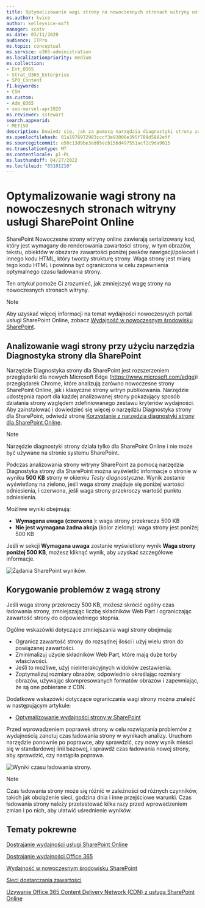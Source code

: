 ```yaml
---
title: Optymalizowanie wagi strony na nowoczesnych stronach witryny usługi SharePoint Online
ms.author: kvice
author: kelleyvice-msft
manager: scotv
ms.date: 03/11/2020
audience: ITPro
ms.topic: conceptual
ms.service: o365-administration
ms.localizationpriority: medium
ms.collection:
- Ent_O365
- Strat_O365_Enterprise
- SPO_Content
f1.keywords:
- CSH
ms.custom:
- Adm_O365
- seo-marvel-apr2020
ms.reviewer: sstewart
search.appverid:
- MET150
description: Dowiedz się, jak za pomocą narzędzia diagnostyki strony zoptymalizować wagę strony na nowoczesnych stronach witryny SharePoint Online.
ms.openlocfilehash: 01a1976972983cccf3e93006e395f789d5882eff
ms.sourcegitcommit: e50c13d9be3ed05ecb156d497551acf2c9da9015
ms.translationtype: MT
ms.contentlocale: pl-PL
ms.lasthandoff: 04/27/2022
ms.locfileid: "65101210"
---
```

# <a name="optimize-page-weight-in-sharepoint-online-modern-site-pages"></a>Optymalizowanie wagi strony na nowoczesnych stronach witryny usługi SharePoint Online

SharePoint Nowoczesne strony witryny online zawierają serializowany kod, który jest wymagany do renderowania zawartości strony, w tym obrazów, tekstu, obiektów w obszarze zawartości poniżej pasków nawigacji/poleceń i innego kodu HTML, który tworzy strukturę strony. Waga strony jest miarą tego kodu HTML i powinna być ograniczona w celu zapewnienia optymalnego czasu ładowania strony.

Ten artykuł pomoże Ci zrozumieć, jak zmniejszyć wagę strony na nowoczesnych stronach witryny.

>[!NOTE]
>Aby uzyskać więcej informacji na temat wydajności nowoczesnych portali usługi SharePoint Online, zobacz [Wydajność w nowoczesnym środowisku SharePoint](/sharepoint/modern-experience-performance).

## <a name="use-the-page-diagnostics-for-sharepoint-tool-to-analyze-page-weight"></a>Analizowanie wagi strony przy użyciu narzędzia Diagnostyka strony dla SharePoint

Narzędzie Diagnostyka strony dla SharePoint jest rozszerzeniem przeglądarki dla nowych Microsoft Edge (https://www.microsoft.com/edge)i przeglądarek Chrome, które analizują zarówno nowoczesne strony SharePoint Online, jak i klasyczne strony witryn publikowania. Narzędzie udostępnia raport dla każdej analizowanej strony pokazujący sposób działania strony względem zdefiniowanego zestawu kryteriów wydajności. Aby zainstalować i dowiedzieć się więcej o narzędziu Diagnostyka strony dla SharePoint, odwiedź stronę [Korzystanie z narzędzia diagnostyki strony dla SharePoint Online](page-diagnostics-for-spo.md).

>[!NOTE]
>Narzędzie diagnostyki strony działa tylko dla SharePoint Online i nie może być używane na stronie systemu SharePoint.

Podczas analizowania strony witryny SharePoint za pomocą narzędzia Diagnostyka strony dla SharePoint można wyświetlić informacje o stronie w wyniku **500 KB** strony w okienku _Testy diagnostyczne_. Wynik zostanie wyświetlony na zielono, jeśli waga strony znajduje się poniżej wartości odniesienia, i czerwona, jeśli waga strony przekroczy wartość punktu odniesienia.

Możliwe wyniki obejmują:

- **Wymagana uwaga (czerwona** ): waga strony przekracza 500 KB
- **Nie jest wymagana żadna akcja** (kolor zielony): waga strony jest poniżej 500 KB

Jeśli w sekcji **Wymagana uwaga** zostanie wyświetlony wynik **Waga strony poniżej 500 KB**, możesz kliknąć wynik, aby uzyskać szczegółowe informacje.

![Żądania SharePoint wyników.](../media/modern-portal-optimization/pagediag-page-weight.png)

## <a name="remediate-page-weight-issues"></a>Korygowanie problemów z wagą strony

Jeśli waga strony przekroczy 500 KB, możesz skrócić ogólny czas ładowania strony, zmniejszając liczbę składników Web Part i ograniczając zawartość strony do odpowiedniego stopnia.

Ogólne wskazówki dotyczące zmniejszania wagi strony obejmują:

- Ogranicz zawartość strony do rozsądnej ilości i użyj wielu stron do powiązanej zawartości.
- Zminimalizuj użycie składników Web Part, które mają duże torby właściwości.
- Jeśli to możliwe, użyj nieinterakcyjnych widoków zestawienia.
- Zoptymalizuj rozmiary obrazów, odpowiednio określając rozmiary obrazów, używając skompresowanych formatów obrazów i zapewniając, że są one pobierane z CDN.

Dodatkowe wskazówki dotyczące ograniczania wagi strony można znaleźć w następującym artykule:

- [Optymalizowanie wydajności strony w SharePoint](/sharepoint/dev/general-development/optimize-page-performance-in-sharepoint)

Przed wprowadzeniem poprawek strony w celu rozwiązania problemów z wydajnością zanotuj czas ładowania strony w wynikach analizy. Uruchom narzędzie ponownie po poprawce, aby sprawdzić, czy nowy wynik mieści się w standardowej linii bazowej, i sprawdź czas ładowania nowej strony, aby sprawdzić, czy nastąpiła poprawa.

![Wyniki czasu ładowania strony.](../media/modern-portal-optimization/pagediag-page-load-time.png)

>[!NOTE]
>Czas ładowania strony może się różnić w zależności od różnych czynników, takich jak obciążenie sieci, godzina dnia i inne przejściowe warunki. Czas ładowania strony należy przetestować kilka razy przed wprowadzeniem zmian i po nich, aby ułatwić uśrednienie wyników.

## <a name="related-topics"></a>Tematy pokrewne

[Dostrajanie wydajności usługi SharePoint Online](tune-sharepoint-online-performance.md)

[Dostrajanie wydajności Office 365](tune-microsoft-365-performance.md)

[Wydajność w nowoczesnym środowisku SharePoint](/sharepoint/modern-experience-performance)

[Sieci dostarczania zawartości](content-delivery-networks.md)

[Używanie Office 365 Content Delivery Network (CDN) z usługą SharePoint Online](use-microsoft-365-cdn-with-spo.md)